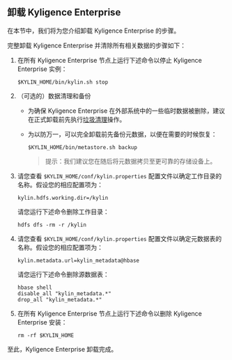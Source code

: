 ## 卸载 Kyligence Enterprise
在本节中，我们将为您介绍卸载 Kyligence Enterprise 的步骤。

完整卸载 Kyligence Enterprise 并清除所有相关数据的步骤如下：

1. 在所有 Kyligence Enterprise 节点上运行下述命令以停止 Kyligence Enterprise 实例： 

   ```shell
   $KYLIN_HOME/bin/kylin.sh stop
   ```

2. （可选的）数据清理和备份

   - 为确保 Kyligence Enterprise 在外部系统中的一些临时数据被删除，建议在正式卸载前先执行[垃圾清理](/operation/storage_cleanup.cn.md)操作。
   - 为以防万一，可以完全卸载前先备份元数据，以便在需要的时候恢复：
      ```shell
      $KYLIN_HOME/bin/metastore.sh backup
      ```

      > 提示：我们建议您在随后将元数据拷贝至更可靠的存储设备上。

3. 请您查看 `$KYLIN_HOME/conf/kylin.properties` 配置文件以确定工作目录的名称。假设您的相应配置项为：

   ```properties
   kylin.hdfs.working.dir=/kylin
   ```

   请您运行下述命令删除工作目录：

   ```shell
   hdfs dfs -rm -r /kylin
   ```

4. 请您查看 `$KYLIN_HOME/conf/kylin.properties` 配置文件以确定元数据表的名称。假设您的相应配置项为：

   ```properties
   kylin.metadata.url=kylin_metadata@hbase
   ```

   请您运行下述命令删除源数据表：

   ```shell
   hbase shell
   disable_all "kylin_metadata.*"
   drop_all "kylin_metadata.*"
   ```

5. 在所有 Kyligence Enterprise 节点上运行下述命令以删除 Kyligence Enterprise 安装：

   ```shell
   rm -rf $KYLIN_HOME
   ```


至此，Kyligence Enterprise 卸载完成。
